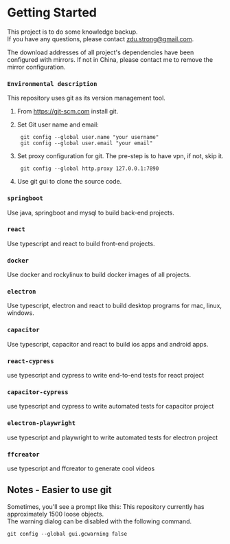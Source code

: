 # Getting Started

This project is to do some knowledge backup.<br/>
If you have any questions, please contact zdu.strong@gmail.com.<br/>

The download addresses of all project's dependencies have been configured with mirrors. If not in China, please contact me to remove the mirror configuration.<br/>

### `Environmental description`

This repository uses git as its version management tool.

1. From https://git-scm.com install git.
2. Set Git user name and email:<br/>

        git config --global user.name "your username"
        git config --global user.email "your email"

3. Set proxy configuration for git. The pre-step is to have vpn, if not, skip it.<br/>

        git config --global http.proxy 127.0.0.1:7890

4. Use git gui to clone the source code.

### `springboot`

Use java, springboot and mysql to build back-end projects.

### `react`

Use typescript and react to build front-end projects.

### `docker`

Use docker and rockylinux to build docker images of all projects.

### `electron`

Use typescript, electron and react to build desktop programs for mac, linux, windows.

### `capacitor`

Use typescript, capacitor and react to build ios apps and android apps.

### `react-cypress`

use typescript and cypress to write end-to-end tests for react project

### `capacitor-cypress`

use typescript and cypress to write automated tests for capacitor project

### `electron-playwright`

use typescript and playwright to write automated tests for electron project

### `ffcreator`

use typescript and ffcreator to generate cool videos

## Notes - Easier to use git

Sometimes, you'll see a prompt like this: This repository currently has approximately 1500 loose objects.<br/>
The warning dialog can be disabled with the following command.<br/>

    git config --global gui.gcwarning false
